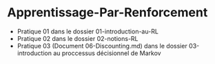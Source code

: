 # Apprentissage-Par-Renforcement

- Pratique 01 dans le dossier 01-introduction-au-RL
- Pratique 02 dans le dossier 02-notions-RL
- Pratique 03 (Document 06-Discounting.md) dans le dossier 03-introduction au proccessus décisionnel de Markov
